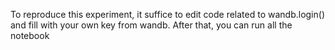 To reproduce this experiment, it suffice to edit code related to wandb.login() and fill with your own key from wandb. After that, you can run all the notebook
